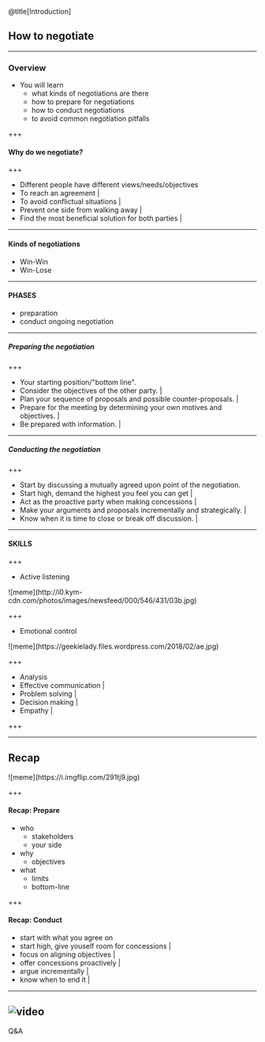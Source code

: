 @title[Introduction]
## How to negotiate
---

### Overview

- You will learn
  - what kinds of negotiations are there
  - how to prepare for negotiations
  - how to conduct negotiations
  - to avoid common negotiation pitfalls

+++

#### Why do we negotiate?

+++

- Different people have different views/needs/objectives
- To reach an agreement |
- To avoid conflictual situations |
- Prevent one side from walking away |
- Find the most beneficial solution for both parties |

---

#### Kinds of negotiations

- Win-Win
- Win-Lose

---

#### PHASES

- preparation
- conduct ongoing negotiation

---

##### Preparing the negotiation

+++

- Your starting position/"bottom line".
- Consider the objectives of the other party. |
- Plan your sequence of proposals and possible counter-proposals. |
- Prepare for the meeting by determining your own motives and objectives. |
- Be prepared with information. |

---
##### Conducting the negotiation

+++

- Start by discussing a mutually agreed upon point of the negotiation.
- Start high, demand the highest you feel you can get |
- Act as the proactive party when making concessions |
- Make your arguments and proposals incrementally and strategically. |
- Know when it is time to close or break off discussion. |

---

#### SKILLS

+++

- Active listening

<div class='fragment'>
![meme](http://i0.kym-cdn.com/photos/images/newsfeed/000/546/431/03b.jpg)
</div>

+++

- Emotional control

<div class='fragment'>
![meme](https://geekielady.files.wordpress.com/2018/02/ae.jpg)
</div>

+++

- Analysis
- Effective communication |
- Problem solving |
- Decision making |
- Empathy |

+++


---

## Recap

<div class='fragment'>
![meme](https://i.imgflip.com/291tj9.jpg)
</div>

+++

#### Recap: Prepare

- who
  - stakeholders
  - your side
- why
  - objectives
- what
  - limits
  - bottom-line

+++

#### Recap: Conduct

- start with what you agree on
- start high, give youself room for concessions |
- focus on aligning objectives |
- offer concessions proactively |
- argue incrementally |
- know when to end it |

---
![video](https://www.youtube.com/embed/wtxkTR4EhrM)
---

Q&A




